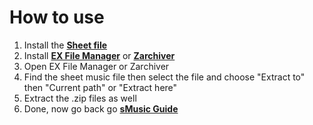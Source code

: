 # How to use

1. Install the [**Sheet file**](/Sheet-Music/raw/main/Sheet%206000.7z)
1. Install [**EX File Manager**](https://play.google.com/store/apps/details?id=com.ace.ex.file.manager) or [**Zarchiver**](https://play.google.com/store/apps/details?id=ru.zdevs.zarchiver)
2. Open EX File Manager or Zarchiver
3. Find the sheet music file then select the file and choose "Extract to" then "Current path" or "Extract here"
4. Extract the .zip files as well
5. Done, now go back go [**sMusic Guide**](https://telegra.ph/sMusic-Guide-07-13)
